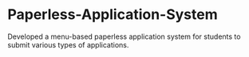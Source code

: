 # Paperless-Application-System
Developed a menu-based paperless application system for students to submit various types of applications.
